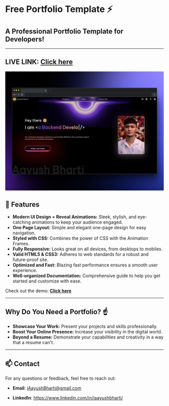 # Free Portfolio Template ⚡️

## A Professional Portfolio Template for Developers!

---

## LIVE LINK: **[Click here](https://free-portfolio-aayush.vercel.app/)**

![alt text](./Images/live.png)

## 🚀 Features

- **Modern UI Design + Reveal Animations:** Sleek, stylish, and eye-catching animations to keep your audience engaged.
- **One Page Layout:** Simple and elegant one-page design for easy navigation.
- **Styled with CSS:** Combines the power of CSS with the Animation Frames.
- **Fully Responsive:** Looks great on all devices, from desktops to mobiles.
- **Valid HTML5 & CSS3:** Adheres to web standards for a robust and future-proof site.
- **Optimized and Fast:** Blazing fast performance ensures a smooth user experience.
- **Well-organized Documentation:** Comprehensive guide to help you get started and customize with ease.

Check out the demo: **[Click here](https://free-portfolio-aayush.vercel.app/)**

---

## Why Do You Need a Portfolio? ☝️

- **Showcase Your Work:** Present your projects and skills professionally.
- **Boost Your Online Presence:** Increase your visibility in the digital world.
- **Beyond a Resume:** Demonstrate your capabilities and creativity in a way that a resume can't.

---

## 📫 Contact
For any questions or feedback, feel free to reach out:

- **Email**: iAayushBharti@gmail.com
<!-- - **Twitter**: @yourTwitterHandle -->
- **LinkedIn**: https://www.linkedin.com/in/iaayushbharti/
